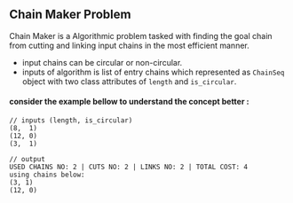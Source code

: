 ﻿## Chain Maker Problem
Chain Maker is a Algorithmic problem tasked with finding the goal chain from cutting and linking input chains in the most efficient manner. 
- input chains can be circular or non-circular.
- inputs of algorithm is list of entry chains which represented as `ChainSeq` object with two class attributes of `length` and `is_circular`.
#### consider the example bellow to understand the concept better :
```
// inputs (length, is_circular)
(8,  1)
(12, 0)
(3,  1)

// output
USED CHAINS NO: 2 | CUTS NO: 2 | LINKS NO: 2 | TOTAL COST: 4
using chains below:
(3, 1)
(12, 0)
```
